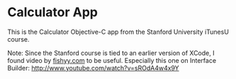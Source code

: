 Calculator App
==

This is the Calculator Objective-C app from the Stanford University
iTunesU course.

Note: Since the Stanford course is tied to an earlier version of XCode,
I found video by [fishyy.com](http://fishyy.com) to be useful.
Especially this one on Interface Builder: http://www.youtube.com/watch?v=sROdA4w4x9Y


